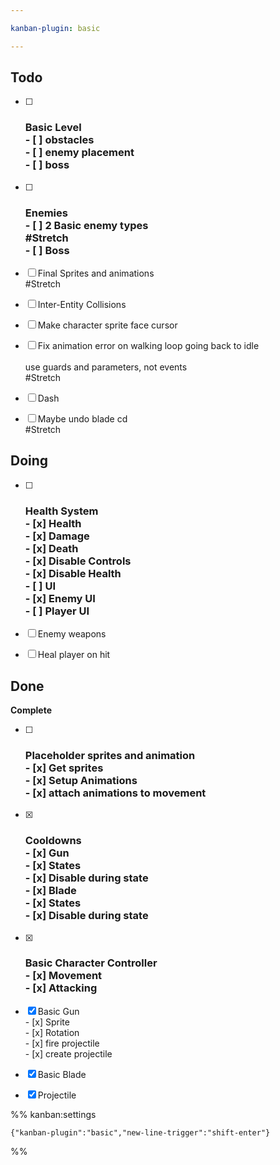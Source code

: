 ```yaml
---

kanban-plugin: basic

---
```


## Todo

- [ ] ### Basic Level<br>- [ ] obstacles<br>- [ ] enemy placement<br>- [ ] boss
- [ ] ### Enemies<br>- [ ] 2 Basic enemy types<br>#Stretch <br>- [ ] Boss
- [ ] Final Sprites and animations<br>#Stretch
- [ ] Inter-Entity Collisions
- [ ] Make character sprite face cursor
- [ ] Fix animation error on walking loop going back to idle<br><br>use guards and  parameters, not events<br>#Stretch
- [ ] Dash
- [ ] Maybe undo blade cd<br>#Stretch


## Doing

- [ ] ### Health System<br>- [x] Health<br>- [x] Damage<br>- [x] Death<br>	- [x] Disable Controls<br>	- [x] Disable Health<br>- [ ] UI<br>	- [x] Enemy UI<br>	- [ ] Player UI
- [ ] Enemy weapons
- [ ] Heal player on hit


## Done

**Complete**
- [ ] ### Placeholder sprites and animation<br>- [x] Get sprites<br>- [x] Setup Animations<br>- [x] attach animations to movement
- [x] ### Cooldowns<br>- [x] Gun<br>	- [x] States<br>	- [x] Disable during state<br>- [x] Blade<br>	- [x] States<br>	- [x] Disable during state
- [x] ### Basic Character Controller<br>- [x]  Movement<br>- [x]  Attacking
- [x] Basic Gun<br>- [x] Sprite<br>- [x] Rotation<br>- [x] fire projectile<br>	- [x] create projectile
- [x] Basic Blade
- [x] Projectile




%% kanban:settings
```
{"kanban-plugin":"basic","new-line-trigger":"shift-enter"}
```
%%